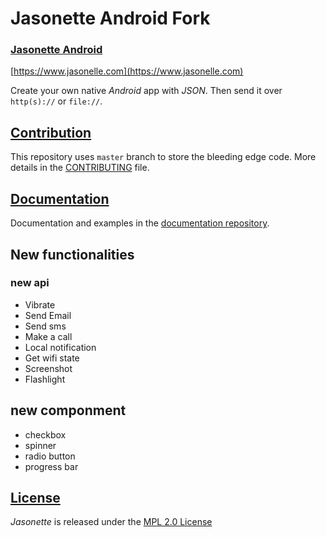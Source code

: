 # Jasonette Android Fork
### [Jasonette Android](https://www.jasonelle.com)

[https://www.jasonelle.com](https://www.jasonelle.com)

Create your own native *Android* app with *JSON*. Then send it over `http(s)://` or `file://`.

## [Contribution](CONTRIBUTING.md)

This repository uses `master` branch to store the bleeding
edge code. More details in the [CONTRIBUTING](CONTRIBUTING.md) file.

## [Documentation](https://jasonelle.com/docs)

Documentation and examples in the [documentation repository](https://github.com/jasonelle/docs).

## New functionalities


### new api
* Vibrate
* Send Email
* Send sms
* Make a call
* Local notification
* Get wifi state
* Screenshot
* Flashlight

## new componment
* checkbox
* spinner
* radio button
* progress bar

## [License](LICENSE)

*Jasonette* is released under the [MPL 2.0 License](https://opensource.org/licenses/MPL-2.0)
